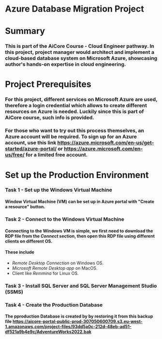 # Azure Database Migration Project
# Summary
### This is part of the AiCore Course - Cloud Engineer pathway. In this project, project manager would architect and implement a cloud-based database system on Microsoft Azure, showcasing author's hands-on expertise in cloud engineering.
# Project Prerequisites
### For this project, different services on Microsoft Azure are used, therefore a login credential which allows to create different resources on Azure is needed. Luckily since this is part of AiCore course, such info is provided.
### For those who want to try out this process themselves, an Azure account will be required. To sign up for an Azure account, use this link https://azure.microsoft.com/en-us/get-started/azure-portal/ or https://azure.microsoft.com/en-us/free/ for a limited free account.
# Set up the Production Environment
### Task 1 - Set up the Windows Virtual Machine
#### Window Virtual Machine (VM) can be set up in Azure portal with "Create a resource" button. 
### Task 2 - Connect to the Windows Virtual Machine
#### Connecting to the Windows VM is simple, we first need to download the RDP file from the *Connect* section, then open this RDP file using different clients on different OS.
#### These include 
- *Remote Desktop Connection* on Windows OS.
- *Microsoft Remote Desktop app* on MacOS.
- Client like *Remmina* for Linux OS.
### Task 3 - Install SQL Server and SQL Server Management Studio (SSMS)
### Task 4 - Create the Production Database 
#### The pproduction Database is created by by restoring it from this backup file https://aicore-portal-public-prod-307050600709.s3.eu-west-1.amazonaws.com/project-files/93dd5a0c-212d-48eb-ad51-df521a9b4e9c/AdventureWorks2022.bak
#### 
